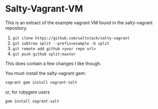 # Salty-Vagrant-VM

This is an extract of the example vagrant VM found in the salty-vagrant repository.

1. `git clone https://github.com/saltstack/salty-vagrant`
2. `git subtree split --prefix=example -b split`
3. `git remote add github <your repo url>`
4. `git push github split:master`

This does contain a few changes I like though.

You must install the salty-vagrant gem:

```sh
vagrant gem install vagrant-salt
```

or, for rubygem users

```sh
gem install vagrant-salt
```
